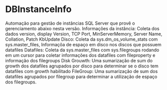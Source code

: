 # DBInstanceInfo
Automação para gestão de instâncias SQL Server que provê o gerenciamento abaixo nesta versão.
  Informações da instância: Coleta dos dados version, display Version, TCP Port, MinServerMemory, Server Name, Collation, Patch KbUpdate
  Disco: Coleta da sys.dm_os_volume_stats com sys.master_files, Informaçõa de espaço em disco nos discos que possuem datafiles
  Datafiles: Coleta da sys.master_files com sys.filegroups rodando em um cursor para coletar informações dos datafiles com fileproperty e informação dos filegroups
  Disk Grouwth: Uma sumarização de sum do growth dos datafiles agrupados por disco para determinar se o disco tem datafiles com growth habilitado
  FileGroup: Uma sumarização de sum dos datafiles agrupados por filegroup para determinar a utilização de espaço dos filegroups.
